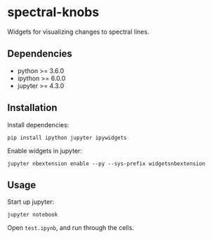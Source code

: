 # spectral-knobs
Widgets for visualizing changes to spectral lines.

## Dependencies

* python >= 3.6.0
* ipython >= 6.0.0
* jupyter >= 4.3.0

## Installation
Install dependencies:

	pip install ipython jupyter ipywidgets

Enable widgets in jupyter:

	jupyter nbextension enable --py --sys-prefix widgetsnbextension

## Usage
Start up jupyter:

	jupyter notebook

Open `test.ipynb`, and run through the cells.
